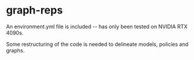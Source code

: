 # graph-reps

An environment.yml file is included -- has only been tested on NVIDIA RTX 4090s. 

Some restructuring of the code is needed to delineate models, policies and graphs. 
